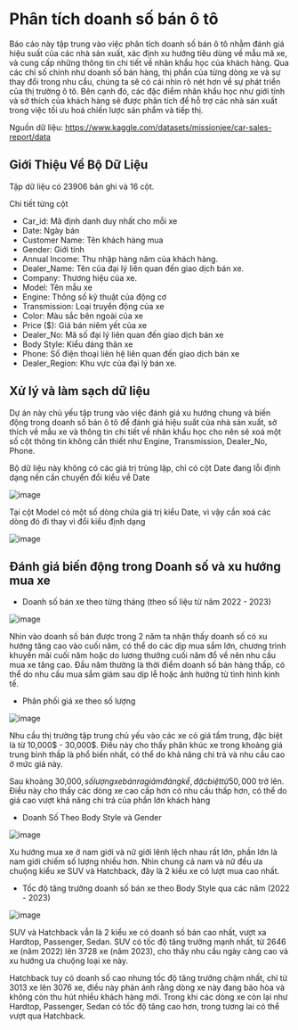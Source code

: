 # Phân tích doanh số bán ô tô
Báo cáo này tập trung vào việc phân tích doanh số bán ô tô nhằm đánh giá hiệu suất của các nhà sản xuất, xác định xu hướng tiêu dùng về mẫu mã xe, và cung cấp những thông tin chi tiết về nhân khẩu học của khách hàng. Qua các chỉ số chính như doanh số bán hàng, thị phần của từng dòng xe và sự thay đổi trong nhu cầu, chúng ta sẽ có cái nhìn rõ nét hơn về sự phát triển của thị trường ô tô. Bên cạnh đó, các đặc điểm nhân khẩu học như giới tính và sở thích của khách hàng sẽ được phân tích để hỗ trợ các nhà sản xuất trong việc tối ưu hoá chiến lược sản phẩm và tiếp thị.

Nguồn dữ liệu: https://www.kaggle.com/datasets/missionjee/car-sales-report/data 

## Giới Thiệu Về Bộ Dữ Liệu
Tập dữ liệu có 23906 bản ghi và 16 cột.

Chi tiết từng cột

- Car_id: Mã định danh duy nhất cho mỗi xe 
- Date: Ngày bán
- Customer Name: Tên khách hàng mua
- Gender: Giới tính 
- Annual Income: Thu nhập hàng năm của khách hàng.
- Dealer_Name:  Tên của đại lý liên quan đến giao dịch bán xe.
- Company: Thương hiệu của xe.
- Model: Tên mẫu xe
- Engine: Thông số kỹ thuật của động cơ
- Transmission: Loại truyền động của xe
- Color: Màu sắc bên ngoài của xe
- Price ($): Giá bán niêm yết của xe
- Dealer_No: Mã số đại lý liên quan đến giao dịch bán xe
- Body Style: Kiểu dáng thân xe 
- Phone: Số điện thoại liên hệ liên quan đến giao dịch bán xe
- Dealer_Region:  Khu vực của đại lý bán xe.

## Xử lý và làm sạch dữ liệu
Dự án này chủ yếu tập trung vào việc đánh giá xu hướng chung và biến động trong doanh số bán ô tô để đánh giá hiệu suất của nhà sản xuất, sở thích về mẫu xe và thông tin chi tiết về nhân khẩu học cho nên sẽ xoá một số cột thông tin không cần thiết như Engine, Transmission, Dealer_No, Phone.

Bộ dữ liệu này không có các giá trị trùng lặp, chỉ có cột Date đang lỗi định dạng nền cần chuyển đổi kiểu về Date

![image](https://github.com/user-attachments/assets/7a0c403b-f124-4d3b-a76f-a1cba4aa3be0)

Tại cột Model có một số dòng chứa giá trị kiểu Date, vì vậy cần xoá các dòng đó đi thay vì đổi kiểu định dạng

![image](https://github.com/user-attachments/assets/20c8df2f-c259-4eef-9ebd-652bb9499533)

##  Đánh giá biến động trong Doanh số và xu hướng mua xe

- Doanh số bán xe theo từng tháng (theo số liệu từ năm 2022 - 2023)

![image](https://github.com/user-attachments/assets/487936ca-080f-4c62-ac0d-286ca4c38f2e)

Nhìn vào doanh số bán được trong 2 năm ta nhận thấy doanh số có xu hướng tăng cao vào cuối năm, có thể do các dịp mua sắm lớn, chương trình khuyến mãi cuối năm hoặc do lương thưởng cuối năm đổ về nên nhu cầu mua xe tăng cao.
Đầu năm thường là thời điểm doanh số bán hàng thấp, có thể do nhu cầu mua sắm giảm sau dịp lễ hoặc ảnh hưởng từ tình hình kinh tế.

- Phân phối giá xe theo số lượng

![image](https://github.com/user-attachments/assets/6f9cd718-ea37-492a-94c6-0aeca5e61bd3)

Nhu cầu thị trường tập trung chủ yếu vào các xe có giá tầm trung, đặc biệt là từ 10,000$ - 30,000$. Điều này cho thấy phân khúc xe trong khoảng giá trung bình thấp là phổ biến nhất, có thể do khả năng chi trả và nhu cầu cao ở mức giá này.

Sau khoảng 30,000$, số lượng xe bán ra giảm đáng kể, đặc biệt từ 50,000$ trở lên. Điều này cho thấy các dòng xe cao cấp hơn có nhu cầu thấp hơn, có thể do giá cao vượt khả năng chi trả của phần lớn khách hàng

- Doanh Số Theo Body Style và Gender

![image](https://github.com/user-attachments/assets/c7d8b08a-0c38-45fd-a91c-554bbbfa7d84)

Xu hướng mua xe ở nam giới và nữ giới lênh lệch nhau rất lớn, phần lớn là nam giới chiếm số lượng nhiều hơn. Nhìn chung cả nam và nữ đều ưa chuộng kiểu xe SUV và Hatchback, đây là 2 kiểu xe có lượt mua cao nhất.

- Tốc độ tăng trưởng doanh số bán xe theo Body Style qua các năm (2022 - 2023)

![image](https://github.com/user-attachments/assets/3a8dcacd-9b23-4959-84ab-38146791a1b1)

SUV và Hatchback vẫn là 2 kiểu xe có doanh số bán cao nhất, vượt xa Hardtop, Passenger, Sedan. SUV có tốc độ tăng trưởng mạnh nhất, từ 2646 xe (năm 2022) lên 3728 xe (năm 2023), cho thấy nhu cầu ngày càng cao và xu hướng ưa chuộng loại xe này.

Hatchback tuy có doanh số cao nhưng tốc độ tăng trưởng chậm nhất, chỉ từ 3013 xe lên 3076 xe, điều này phản ánh rằng dòng xe này đang bão hòa và không còn thu hút nhiều khách hàng mới. Trong khi các dòng xe còn lại như Hardtop, Passenger, Sedan có tốc độ tăng cao hơn, trong tương lai có thể vượt qua Hatchback.









